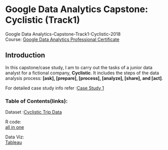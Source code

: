 # Google Data Analytics Capstone: Cyclistic (Track1)
Google Data Analytics-Capstone-Track1-Cyclistic-2018  
Course: [Google Data Analytics Professional Certificate](https://www.coursera.org/professional-certificates/google-data-analytics)
## Introduction
In this capstone/case study, I am to carry out the tasks of a junior data analyst for a fictional company, **Cyclistic**. It includes  the steps of the data analysis process: **[ask], [prepare], [process], [analyze], [share], and [act]**.

For detailed case study info refer :[Case Study 1](https://d3c33hcgiwev3.cloudfront.net/ymogSWd_R2ujQawZle3_rQ_12891ea7af0a487bad109a95d513b2f1_DA-C8-Case-Study-1-PDF.pdf?Expires=1699747200&Signature=hDg18FlBQpI4be7eo-faIbX17w59Maz58vjxR~5hlRrazgGtbRGwHYrR3857St7WdVZTNkTCa5RnZLteMf8wmJOHUTmi~UXWWbPjAODw05QoJlWh5Y-F7K5uONCYiZywcqsqVAwh5hbwc~zeMYUfR9Z4Ogm5W6chOvAbJInn91o_&Key-Pair-Id=APKAJLTNE6QMUY6HBC5A)

### Table of Contents(links):  
Dataset :[Cyclistic Trip Data](https://divvy-tripdata.s3.amazonaws.com/index.html)  

R code:  
[all in one]()

Data Viz:   
[Tableau](https://public.tableau.com/app/profile/shreeram.t/viz/cyclistic2018_v1/Dashboard1#1)
